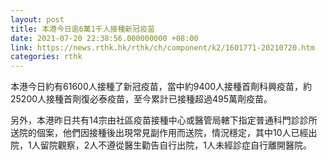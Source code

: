 ```yaml
---
layout: post
title: 本港今日逾6萬1千人接種新冠疫苗
date: 2021-07-20 22:38:56.000000000 +08:00
link: https://news.rthk.hk/rthk/ch/component/k2/1601771-20210720.htm
categories: rthk
---
```


本港今日約有61600人接種了新冠疫苗，當中約9400人接種首劑科興疫苗，約25200人接種首劑復必泰疫苗，至今累計已接種超過495萬劑疫苗。

另外，本港昨日共有14宗由社區疫苗接種中心或醫管局轄下指定普通科門診診所送院的個案，他們因接種後出現常見副作用而送院，情況穩定，其中10人已經出院，1人留院觀察，2人不遵從醫生勸告自行出院，1人未經診症自行離開醫院。
